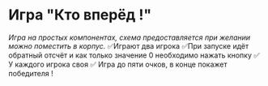 # Игра "Кто вперёд !"
*Игра на простых компонентах, схема предоставляется при желании можно поместить в корпус.*
:white_check_mark:Играют два игрока
:white_check_mark:При запуске идёт обратный отсчёт и как только значение 0 необходимо нажать кнопку
:white_check_mark: У каждого игрока своя
:white_check_mark: Игра до пяти очков, в конце покажет победителя !
